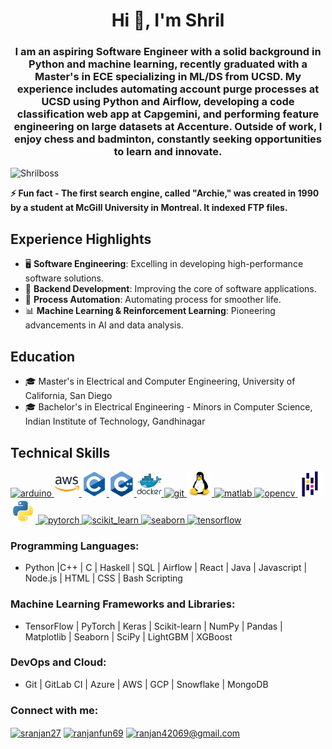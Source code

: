 <h1 align="center">Hi 👋, I'm Shril</h1>
<h3 align="center">I am an aspiring Software Engineer with a solid background in Python and machine learning, recently graduated with a Master's in ECE specializing in ML/DS from UCSD. My experience includes automating account purge processes at UCSD using Python and Airflow, developing a code classification web app at Capgemini, and performing feature engineering on large datasets at Accenture. Outside of work, I enjoy chess and badminton, constantly seeking opportunities to learn and innovate.</h3>

<p align="left"> <img src="https://komarev.com/ghpvc/?username=Shrilboss&label=Profile%20views&color=0e75b6&style=flat" alt="Shrilboss" /> </p>

**⚡ Fun fact - The first search engine, called "Archie," was created in 1990 by a student at McGill University in Montreal. It indexed FTP files.**


## Experience Highlights

- 🖥️ **Software Engineering**: Excelling in developing high-performance software solutions.
- 🔌 **Backend Development**: Improving the core of software applications.
- 🤖 **Process Automation**: Automating process for smoother life.
- 📊 **Machine Learning & Reinforcement Learning**: Pioneering advancements in AI and data analysis.

## Education

- 🎓 Master's in Electrical and Computer Engineering, University of California, San Diego
- 🎓 Bachelor's in Electrical Engineering - Minors in Computer Science, Indian Institute of Technology, Gandhinagar

## Technical Skills

<p align="left"> <a href="https://www.arduino.cc/" target="_blank" rel="noreferrer"> <img src="https://cdn.worldvectorlogo.com/logos/arduino-1.svg" alt="arduino" width="40" height="40"/> </a> <a href="https://aws.amazon.com" target="_blank" rel="noreferrer"> <img src="https://raw.githubusercontent.com/devicons/devicon/master/icons/amazonwebservices/amazonwebservices-original-wordmark.svg" alt="aws" width="40" height="40"/> </a> <a href="https://www.cprogramming.com/" target="_blank" rel="noreferrer"> <img src="https://raw.githubusercontent.com/devicons/devicon/master/icons/c/c-original.svg" alt="c" width="40" height="40"/> </a> <a href="https://www.w3schools.com/cpp/" target="_blank" rel="noreferrer"> <img src="https://raw.githubusercontent.com/devicons/devicon/master/icons/cplusplus/cplusplus-original.svg" alt="cplusplus" width="40" height="40"/> </a> <a href="https://www.docker.com/" target="_blank" rel="noreferrer"> <img src="https://raw.githubusercontent.com/devicons/devicon/master/icons/docker/docker-original-wordmark.svg" alt="docker" width="40" height="40"/> </a> <a href="https://git-scm.com/" target="_blank" rel="noreferrer"> <img src="https://www.vectorlogo.zone/logos/git-scm/git-scm-icon.svg" alt="git" width="40" height="40"/> </a> <a href="https://www.linux.org/" target="_blank" rel="noreferrer"> <img src="https://raw.githubusercontent.com/devicons/devicon/master/icons/linux/linux-original.svg" alt="linux" width="40" height="40"/> </a> <a href="https://www.mathworks.com/" target="_blank" rel="noreferrer"> <img src="https://upload.wikimedia.org/wikipedia/commons/2/21/Matlab_Logo.png" alt="matlab" width="40" height="40"/> </a> <a href="https://opencv.org/" target="_blank" rel="noreferrer"> <img src="https://www.vectorlogo.zone/logos/opencv/opencv-icon.svg" alt="opencv" width="40" height="40"/> </a> <a href="https://pandas.pydata.org/" target="_blank" rel="noreferrer"> <img src="https://raw.githubusercontent.com/devicons/devicon/2ae2a900d2f041da66e950e4d48052658d850630/icons/pandas/pandas-original.svg" alt="pandas" width="40" height="40"/> </a> <a href="https://www.python.org" target="_blank" rel="noreferrer"> <img src="https://raw.githubusercontent.com/devicons/devicon/master/icons/python/python-original.svg" alt="python" width="40" height="40"/> </a> <a href="https://pytorch.org/" target="_blank" rel="noreferrer"> <img src="https://www.vectorlogo.zone/logos/pytorch/pytorch-icon.svg" alt="pytorch" width="40" height="40"/> </a> <a href="https://scikit-learn.org/" target="_blank" rel="noreferrer"> <img src="https://upload.wikimedia.org/wikipedia/commons/0/05/Scikit_learn_logo_small.svg" alt="scikit_learn" width="40" height="40"/> </a> <a href="https://seaborn.pydata.org/" target="_blank" rel="noreferrer"> <img src="https://seaborn.pydata.org/_images/logo-mark-lightbg.svg" alt="seaborn" width="40" height="40"/> </a> <a href="https://www.tensorflow.org" target="_blank" rel="noreferrer"> <img src="https://www.vectorlogo.zone/logos/tensorflow/tensorflow-icon.svg" alt="tensorflow" width="40" height="40"/> </a> </p>

### Programming Languages:
- Python |C++ | C | Haskell | SQL | Airflow | React | Java | Javascript | Node.js | HTML | CSS | Bash Scripting 
### Machine Learning Frameworks and Libraries:
- TensorFlow | PyTorch | Keras | Scikit-learn | NumPy | Pandas | Matplotlib | Seaborn | SciPy | LightGBM | XGBoost
### DevOps and Cloud:
- Git | GitLab CI | Azure | AWS | GCP | Snowflake | MongoDB 

<h3 align="left">Connect with me:</h3>
<p align="left">
  <a href="https://www.linkedin.com/in/shrilmody/" target="blank"><img align="center" src="https://raw.githubusercontent.com/rahuldkjain/github-profile-readme-generator/master/src/images/icons/Social/linked-in-alt.svg" alt="sranjan27" height="30" width="40" /></a>
  <a href="https://www.instagram.com/shrilmody/" target="blank"><img align="center" src="https://raw.githubusercontent.com/rahuldkjain/github-profile-readme-generator/master/src/images/icons/Social/instagram.svg" alt="ranjanfun69" height="30" width="40" /></a>
  <a href="mailto:shrilmody3012@gmail.com" target="blank"><img align="center" src="https://api.iconify.design/emojione:envelope.svg?color=black" alt="ranjan42069@gmail.com" height="30" width="40" /></a>
</p>
